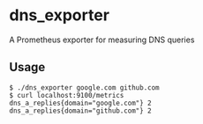 # dns_exporter

A Prometheus exporter for measuring DNS queries

## Usage
```
$ ./dns_exporter google.com github.com
$ curl localhost:9100/metrics
dns_a_replies{domain="google.com"} 2
dns_a_replies{domain="github.com"} 2
```

